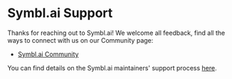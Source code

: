 # Symbl.ai Support

Thanks for reaching out to Symbl.ai! We welcome all feedback, find all the ways to connect with us on our Community page:

- [Symbl.ai Community](https://github.com/symblai/community/)

You can find details on the Symbl.ai maintainers' support process [here](https://github.com/symblai/community/blob/main/process/support.md).
